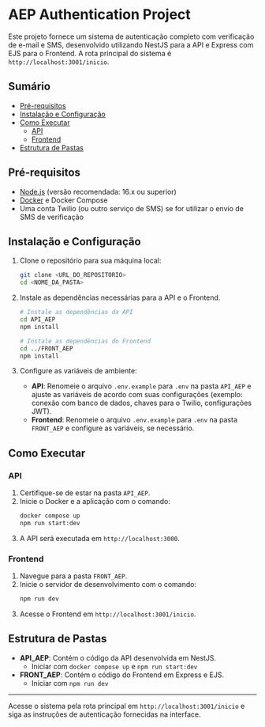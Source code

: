 
# AEP Authentication Project

Este projeto fornece um sistema de autenticação completo com verificação de e-mail e SMS, desenvolvido utilizando NestJS para a API e Express com EJS para o Frontend. A rota principal do sistema é `http://localhost:3001/inicio`.

## Sumário
- [Pré-requisitos](#pré-requisitos)
- [Instalação e Configuração](#instalação-e-configuração)
- [Como Executar](#como-executar)
  - [API](#api)
  - [Frontend](#frontend)
- [Estrutura de Pastas](#estrutura-de-pastas)

## Pré-requisitos

- [Node.js](https://nodejs.org/) (versão recomendada: 16.x ou superior)
- [Docker](https://www.docker.com/) e Docker Compose
- Uma conta Twilio (ou outro serviço de SMS) se for utilizar o envio de SMS de verificação

## Instalação e Configuração

1. Clone o repositório para sua máquina local:
   ```bash
   git clone <URL_DO_REPOSITORIO>
   cd <NOME_DA_PASTA>
   ```

2. Instale as dependências necessárias para a API e o Frontend.

   ```bash
   # Instale as dependências da API
   cd API_AEP
   npm install

   # Instale as dependências do Frontend
   cd ../FRONT_AEP
   npm install
   ```

3. Configure as variáveis de ambiente:
   - **API**: Renomeie o arquivo `.env.example` para `.env` na pasta `API_AEP` e ajuste as variáveis de acordo com suas configurações (exemplo: conexão com banco de dados, chaves para o Twilio, configurações JWT).
   - **Frontend**: Renomeie o arquivo `.env.example` para `.env` na pasta `FRONT_AEP` e configure as variáveis, se necessário.

## Como Executar

### API

1. Certifique-se de estar na pasta `API_AEP`.
2. Inicie o Docker e a aplicação com o comando:
   ```bash
   docker compose up
   npm run start:dev
   ```
3. A API será executada em `http://localhost:3000`.

### Frontend

1. Navegue para a pasta `FRONT_AEP`.
2. Inicie o servidor de desenvolvimento com o comando:
   ```bash
   npm run dev
   ```
3. Acesse o Frontend em `http://localhost:3001/inicio`.

## Estrutura de Pastas

- **API_AEP**: Contém o código da API desenvolvida em NestJS.
  - Iniciar com `docker compose up` e `npm run start:dev`
- **FRONT_AEP**: Contém o código do Frontend em Express e EJS.
  - Iniciar com `npm run dev`

---

Acesse o sistema pela rota principal em `http://localhost:3001/inicio` e siga as instruções de autenticação fornecidas na interface.